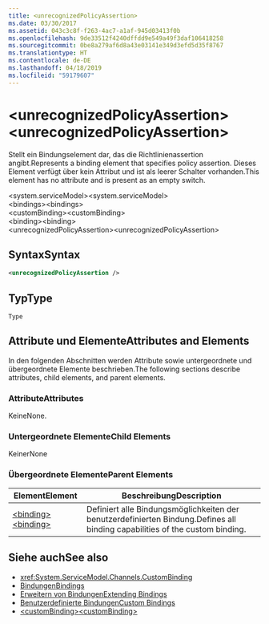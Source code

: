 ```yaml
---
title: <unrecognizedPolicyAssertion>
ms.date: 03/30/2017
ms.assetid: 043c3c8f-f263-4ac7-a1af-945d03413f0b
ms.openlocfilehash: 9de33512f4240dffdd9e549a49f3daf106418258
ms.sourcegitcommit: 0be8a279af6d8a43e03141e349d3efd5d35f8767
ms.translationtype: HT
ms.contentlocale: de-DE
ms.lasthandoff: 04/18/2019
ms.locfileid: "59179607"
---
```

# <a name="unrecognizedpolicyassertion"></a><span data-ttu-id="b5932-101">\<unrecognizedPolicyAssertion></span><span class="sxs-lookup"><span data-stu-id="b5932-101">\<unrecognizedPolicyAssertion></span></span>
<span data-ttu-id="b5932-102">Stellt ein Bindungselement dar, das die Richtlinienassertion angibt.</span><span class="sxs-lookup"><span data-stu-id="b5932-102">Represents a binding element that specifies policy assertion.</span></span> <span data-ttu-id="b5932-103">Dieses Element verfügt über kein Attribut und ist als leerer Schalter vorhanden.</span><span class="sxs-lookup"><span data-stu-id="b5932-103">This element has no attribute and is present as an empty switch.</span></span>  
  
 <span data-ttu-id="b5932-104">\<system.serviceModel></span><span class="sxs-lookup"><span data-stu-id="b5932-104">\<system.serviceModel></span></span>  
<span data-ttu-id="b5932-105">\<bindings></span><span class="sxs-lookup"><span data-stu-id="b5932-105">\<bindings></span></span>  
<span data-ttu-id="b5932-106">\<customBinding></span><span class="sxs-lookup"><span data-stu-id="b5932-106">\<customBinding></span></span>  
<span data-ttu-id="b5932-107">\<binding></span><span class="sxs-lookup"><span data-stu-id="b5932-107">\<binding></span></span>  
<span data-ttu-id="b5932-108">\<unrecognizedPolicyAssertion></span><span class="sxs-lookup"><span data-stu-id="b5932-108">\<unrecognizedPolicyAssertion></span></span>  
  
## <a name="syntax"></a><span data-ttu-id="b5932-109">Syntax</span><span class="sxs-lookup"><span data-stu-id="b5932-109">Syntax</span></span>  
  
```xml  
<unrecognizedPolicyAssertion />
```  
  
## <a name="type"></a><span data-ttu-id="b5932-110">Typ</span><span class="sxs-lookup"><span data-stu-id="b5932-110">Type</span></span>  
 `Type`  
  
## <a name="attributes-and-elements"></a><span data-ttu-id="b5932-111">Attribute und Elemente</span><span class="sxs-lookup"><span data-stu-id="b5932-111">Attributes and Elements</span></span>  
 <span data-ttu-id="b5932-112">In den folgenden Abschnitten werden Attribute sowie untergeordnete und übergeordnete Elemente beschrieben.</span><span class="sxs-lookup"><span data-stu-id="b5932-112">The following sections describe attributes, child elements, and parent elements.</span></span>  
  
### <a name="attributes"></a><span data-ttu-id="b5932-113">Attribute</span><span class="sxs-lookup"><span data-stu-id="b5932-113">Attributes</span></span>  
 <span data-ttu-id="b5932-114">Keine</span><span class="sxs-lookup"><span data-stu-id="b5932-114">None.</span></span>  
  
### <a name="child-elements"></a><span data-ttu-id="b5932-115">Untergeordnete Elemente</span><span class="sxs-lookup"><span data-stu-id="b5932-115">Child Elements</span></span>  
 <span data-ttu-id="b5932-116">Keiner</span><span class="sxs-lookup"><span data-stu-id="b5932-116">None</span></span>  
  
### <a name="parent-elements"></a><span data-ttu-id="b5932-117">Übergeordnete Elemente</span><span class="sxs-lookup"><span data-stu-id="b5932-117">Parent Elements</span></span>  
  
|<span data-ttu-id="b5932-118">Element</span><span class="sxs-lookup"><span data-stu-id="b5932-118">Element</span></span>|<span data-ttu-id="b5932-119">Beschreibung</span><span class="sxs-lookup"><span data-stu-id="b5932-119">Description</span></span>|  
|-------------|-----------------|  
|[<span data-ttu-id="b5932-120">\<binding></span><span class="sxs-lookup"><span data-stu-id="b5932-120">\<binding></span></span>](../../../../../docs/framework/misc/binding.md)|<span data-ttu-id="b5932-121">Definiert alle Bindungsmöglichkeiten der benutzerdefinierten Bindung.</span><span class="sxs-lookup"><span data-stu-id="b5932-121">Defines all binding capabilities of the custom binding.</span></span>|  
  
## <a name="see-also"></a><span data-ttu-id="b5932-122">Siehe auch</span><span class="sxs-lookup"><span data-stu-id="b5932-122">See also</span></span>

- <xref:System.ServiceModel.Channels.CustomBinding>
- [<span data-ttu-id="b5932-123">Bindungen</span><span class="sxs-lookup"><span data-stu-id="b5932-123">Bindings</span></span>](../../../../../docs/framework/wcf/bindings.md)
- [<span data-ttu-id="b5932-124">Erweitern von Bindungen</span><span class="sxs-lookup"><span data-stu-id="b5932-124">Extending Bindings</span></span>](../../../../../docs/framework/wcf/extending/extending-bindings.md)
- [<span data-ttu-id="b5932-125">Benutzerdefinierte Bindungen</span><span class="sxs-lookup"><span data-stu-id="b5932-125">Custom Bindings</span></span>](../../../../../docs/framework/wcf/extending/custom-bindings.md)
- [<span data-ttu-id="b5932-126">\<customBinding></span><span class="sxs-lookup"><span data-stu-id="b5932-126">\<customBinding></span></span>](../../../../../docs/framework/configure-apps/file-schema/wcf/custombinding.md)
